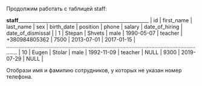 Продолжим работать с таблицей staff:

____________________________________staff__________________________________________________________________________________________
| id  |	first_name | last_name | sex    | birth_date | position     | phone         | salary | date_of_hiring | date_of_dismissal |
| 1   |	Stepan     | Shvets    | male   | 1990-05-07 | teacher      | +380984805362 | 7500   | 2013-07-01     | 2017-01-15        |
...................................................................................................................................
| 10  | Eugen      | Stolar    | male   | 1992-11-09 | teacher      | NULL          | 9300   | 2019-07-29     | NULL              |

Отобрази имя и фамилию сотрудников, у которых не указан номер телефона.